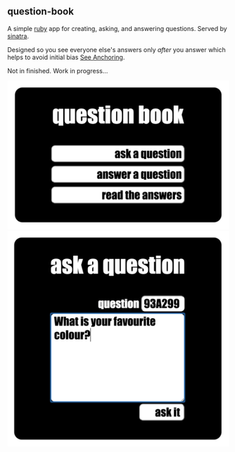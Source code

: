 
## question-book
A simple [ruby](https://www.ruby-lang.org/en/) app for creating,
asking, and answering questions.
Served by [sinatra](http://www.sinatrarb.com/).

Designed so you see everyone else's answers only *after* you answer
which helps to avoid initial bias [See Anchoring](http://en.wikipedia.org/wiki/Anchoring).

Not in finished. Work in progress...

![home](home.png)
![ask](ask.png)